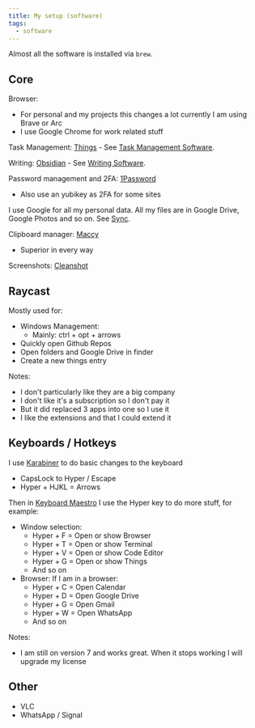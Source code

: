 ```yaml
---
title: My setup (software)
tags:
  - software
---
```

Almost all the software is installed via `brew`.

## Core

Browser:
- For personal and my projects this changes a lot currently I am using Brave or Arc
- I use Google Chrome for work related stuff

Task Management: [Things](https://culturedcode.com/things/) - See [Task Management Software](../task-management-software).

Writing: [Obsidian](https://obsidian.md) - See [Writing Software](../writing-software).

Password management and 2FA: [1Password](https://1password.com/)
- Also use an yubikey as 2FA for some sites

I use Google for all my personal data. All my files are in Google Drive, Google Photos and so on. See [Sync](../keeping-sync.md).

Clipboard manager: [Maccy](https://maccy.app/)
- Superior in every way

Screenshots: [Cleanshot](https://cleanshot.com/)

## Raycast

Mostly used for:
- Windows Management:
	- Mainly: ctrl + opt + arrows
- Quickly open Github Repos
- Open folders and Google Drive in finder
- Create a new things entry

Notes:
- I don't particularly like they are a big company
- I don't like it's a subscription so I don't pay it
- But it did replaced 3 apps into one so I use it
- I like the extensions and that I could extend it

## Keyboards / Hotkeys

I use [Karabiner](https://karabiner-elements.pqrs.org) to do basic changes to the keyboard
- CapsLock to Hyper / Escape
- Hyper  + HJKL = Arrows

Then in [Keyboard Maestro](https://www.keyboardmaestro.com/) I use the Hyper key to do more stuff, for example:
- Window selection:
	- Hyper + F = Open or show Browser
	- Hyper + T = Open or show Terminal
	- Hyper + V = Open or show Code Editor
	- Hyper + G = Open or show Things
	- And so on
- Browser: If I am in a browser:
	- Hyper + C = Open Calendar
	- Hyper + D = Open Google Drive
	- Hyper + G = Open Gmail
	- Hyper + W = Open WhatsApp
	- And so on

Notes:
- I am still on version 7 and works great. When it stops working I will upgrade my license

## Other

- VLC
- WhatsApp / Signal
